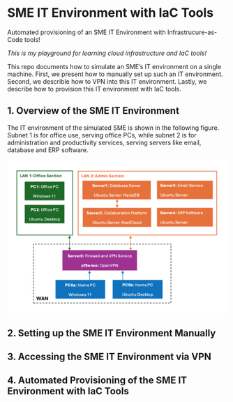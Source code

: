 # SME IT Environment with IaC Tools
Automated provisioning of an SME IT Environment with Infrastrucure-as-Code tools!

*This is my playground for learning cloud infrastructure and IaC tools!*

This repo documents how to simulate an SME’s IT environment on a single machine.
First, we present how to manually set up such an IT environment.
Second, we describle how to VPN into this IT environment.
Lastly, we describe how to provision this IT environment with IaC tools.

## 1. Overview of the SME IT Environment
The IT environment of the simulated SME is shown in the following figure. Subnet 1 is for office use, serving office PCs, while subnet 2 is for administration and productivity services, serving servers like email, database and ERP software.

![Overview of the SME IT Environment](./figures/SME_IT_Environment.png)

## 2. Setting up the SME IT Environment Manually


## 3. Accessing the SME IT Environment via VPN


## 4. Automated Provisioning of the SME IT Environment with IaC Tools

